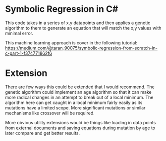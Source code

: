  # Symbolic Regression in C#

This code takes in a series of x,y datapoints and then applies a genetic algorithm to them to generate an equation that will match the x,y values with minimal error. 

This machine learning approach is cover in the following tutorial: https://medium.com/@taran_90075/symbolic-regression-from-scratch-in-c-part-1-f374771862f6

# Extension

There are few ways this could be extended that I would recommend. The genetic algorithm could implement an age algorithm so that it can make more radical changes in an attempt to break out of a local minimum. The algorithm here can get caught in a local minimum fairly easily as its mutations have a limited scope. More significant mutations or similar mechanisms like crossover will be  required.

More obvious utility extensions would be things like loading in data points from external documents and saving equations during mutation by age to later compare and get better results.
